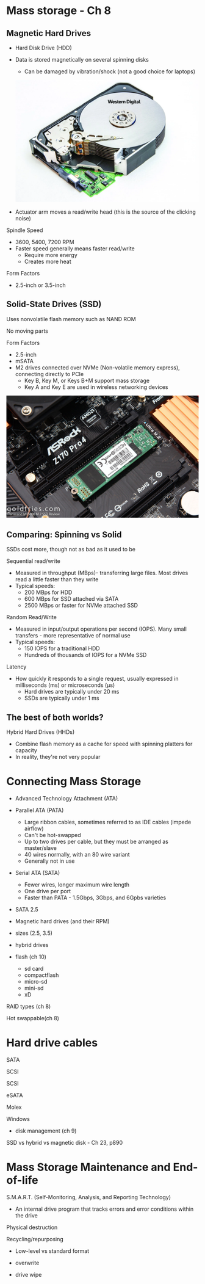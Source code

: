 # Mass storage - Ch 8

## Magnetic Hard Drives

* Hard Disk Drive (HDD)

* Data is stored magnetically on several spinning disks

  * Can be damaged by vibration/shock (not a good choice for laptops)

  ![harddrive](images/harddrive.webp)

* Actuator arm moves a read/write head (this is the source of the clicking noise)

Spindle Speed

* 3600, 5400, 7200 RPM
* Faster speed generally means faster read/write
  * Require more energy
  * Creates more heat

Form Factors

* 2.5-inch or 3.5-inch

## Solid-State Drives (SSD)

Uses nonvolatile flash memory such as NAND ROM

No moving parts

Form Factors

* 2.5-inch
* mSATA
* M2 drives connected over NVMe (Non-volatile memory express), connecting directly to PCIe
  * Key B, Key M, or Keys B+M support mass storage
  * Key A and Key E are used in wireless networking devices


![m2ssd](images/m2ssd.jpg)

## Comparing: Spinning vs Solid

SSDs cost more, though not as bad as it used to be

Sequential read/write

* Measured in throughput (MBps)- transferring large files. Most drives read a little faster than they write
* Typical speeds:
  * 200 MBps for HDD
  * 600 MBps for SSD attached via SATA
  * 2500 MBps or faster for NVMe attached SSD

Random Read/Write

* Measured in input/output operations per second (IOPS). Many small transfers - more representative of normal use
* Typical speeds:
  * 150 IOPS for a traditional HDD
  * Hundreds of thousands of IOPS for a NVMe SSD

Latency

* How quickly it responds to a single request, usually expressed in milliseconds (ms) or microseconds (μs)
  * Hard drives are typically under 20 ms
  * SSDs are typically under 1 ms

## The best of both worlds?

Hybrid Hard Drives (HHDs)

* Combine flash memory as a cache for speed with spinning platters for capacity
* In reality, they're not very popular

# Connecting Mass Storage


* Advanced Technology Attachment (ATA)
* Parallel ATA (PATA)

  * Large ribbon cables, sometimes referred to as IDE cables (impede airflow)
  * Can't be hot-swapped
  * Up to two drives per cable, but they must be arranged as master/slave
  * 40 wires normally, with an 80 wire variant
  * Generally not in use
* Serial ATA (SATA)

  * Fewer wires, longer maximum wire length
  * One drive per port
  * Faster than PATA - 1.5Gbps, 3Gbps, and 6Gpbs varieties
* SATA 2.5
* Magnetic hard drives (and their RPM)
* sizes (2.5, 3.5)
* hybrid drives
* flash (ch 10)
  * sd card
  * compactflash
  * micro-sd
  * mini-sd
  * xD

RAID types (ch 8)

Hot swappable(ch 8)

# Hard drive cables

SATA

SCSI

SCSI

eSATA

Molex

Windows

* disk management (ch 9)

SSD vs hybrid vs magnetic disk - Ch 23, p890

# Mass Storage Maintenance and End-of-life

S.M.A.R.T. (Self-Monitoring, Analysis, and Reporting Technology)

* An internal drive program that tracks errors and error conditions within the drive

Physical destruction

Recycling/repurposing

* Low-level vs standard format

* overwrite

* drive wipe

